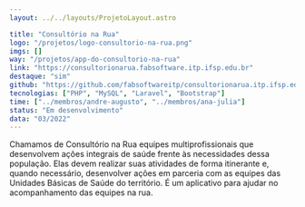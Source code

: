 ```yaml
---
layout: ../../layouts/ProjetoLayout.astro

title: "Consultório na Rua"
logo: "/projetos/logo-consultorio-na-rua.png"
imgs: []
way: "/projetos/app-do-consultorio-na-rua"
link: "https://consultorionarua.fabsoftware.itp.ifsp.edu.br"
destaque: "sim"
github: "https://github.com/fabsoftwareitp/consultorionarua.itp.ifsp.edu.br"
tecnologias: ["PHP", "MySQL", "Laravel", "Bootstrap"]
time: ["../membros/andre-augusto", "../membros/ana-julia"]
status: "Em desenvolvimento"
data: "03/2022"
---
```


Chamamos de Consultório na Rua equipes multiprofissionais que desenvolvem ações integrais de saúde frente às necessidades dessa população. Elas devem realizar suas atividades de forma itinerante e, quando necessário, desenvolver ações em parceria com as equipes das Unidades Básicas de Saúde do território. É um aplicativo para ajudar no acompanhamento das equipes na rua.

